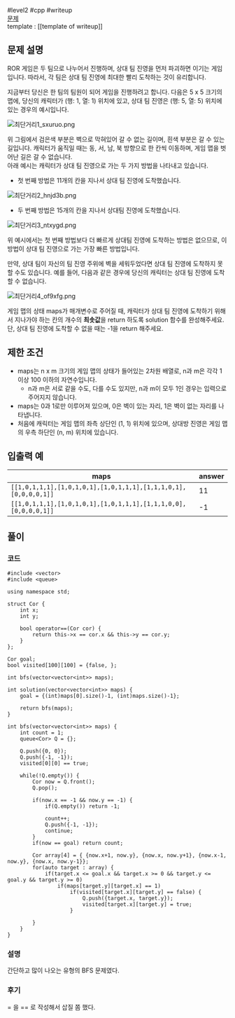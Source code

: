 
#level2 #cpp #writeup  
[문제](https://school.programmers.co.kr/learn/courses/30/lessons/1844)  
template : [[template of writeup]]  

## 문제 설명  

ROR 게임은 두 팀으로 나누어서 진행하며, 상대 팀 진영을 먼저 파괴하면 이기는 게임입니다. 따라서, 각 팀은 상대 팀 진영에 최대한 빨리 도착하는 것이 유리합니다.  

지금부터 당신은 한 팀의 팀원이 되어 게임을 진행하려고 합니다. 다음은 5 x 5 크기의 맵에, 당신의 캐릭터가 (행: 1, 열: 1) 위치에 있고, 상대 팀 진영은 (행: 5, 열: 5) 위치에 있는 경우의 예시입니다.  

![최단거리1_sxuruo.png](https://grepp-programmers.s3.ap-northeast-2.amazonaws.com/files/production/dc3a1b49-13d3-4047-b6f8-6cc40b2702a7/%E1%84%8E%E1%85%AC%E1%84%83%E1%85%A1%E1%86%AB%E1%84%80%E1%85%A5%E1%84%85%E1%85%B51_sxuruo.png)  

위 그림에서 검은색 부분은 벽으로 막혀있어 갈 수 없는 길이며, 흰색 부분은 갈 수 있는 길입니다. 캐릭터가 움직일 때는 동, 서, 남, 북 방향으로 한 칸씩 이동하며, 게임 맵을 벗어난 길은 갈 수 없습니다.  
아래 예시는 캐릭터가 상대 팀 진영으로 가는 두 가지 방법을 나타내고 있습니다.  

-   첫 번째 방법은 11개의 칸을 지나서 상대 팀 진영에 도착했습니다.  

![최단거리2_hnjd3b.png](https://grepp-programmers.s3.ap-northeast-2.amazonaws.com/files/production/9d909e5a-ca95-4088-9df9-d84cb804b2b0/%E1%84%8E%E1%85%AC%E1%84%83%E1%85%A1%E1%86%AB%E1%84%80%E1%85%A5%E1%84%85%E1%85%B52_hnjd3b.png)  

-   두 번째 방법은 15개의 칸을 지나서 상대팀 진영에 도착했습니다.  

![최단거리3_ntxygd.png](https://grepp-programmers.s3.ap-northeast-2.amazonaws.com/files/production/4b7cd629-a3c2-4e02-b748-a707211131de/%E1%84%8E%E1%85%AC%E1%84%83%E1%85%A1%E1%86%AB%E1%84%80%E1%85%A5%E1%84%85%E1%85%B53_ntxygd.png)  

위 예시에서는 첫 번째 방법보다 더 빠르게 상대팀 진영에 도착하는 방법은 없으므로, 이 방법이 상대 팀 진영으로 가는 가장 빠른 방법입니다.  

만약, 상대 팀이 자신의 팀 진영 주위에 벽을 세워두었다면 상대 팀 진영에 도착하지 못할 수도 있습니다. 예를 들어, 다음과 같은 경우에 당신의 캐릭터는 상대 팀 진영에 도착할 수 없습니다.  

![최단거리4_of9xfg.png](https://grepp-programmers.s3.ap-northeast-2.amazonaws.com/files/production/d963b4bd-12e5-45da-9ca7-549e453d58a9/%E1%84%8E%E1%85%AC%E1%84%83%E1%85%A1%E1%86%AB%E1%84%80%E1%85%A5%E1%84%85%E1%85%B54_of9xfg.png)  

게임 맵의 상태 maps가 매개변수로 주어질 때, 캐릭터가 상대 팀 진영에 도착하기 위해서 지나가야 하는 칸의 개수의 **최솟값**을 return 하도록 solution 함수를 완성해주세요. 단, 상대 팀 진영에 도착할 수 없을 때는 -1을 return 해주세요.  

## 제한 조건  

- maps는 n x m 크기의 게임 맵의 상태가 들어있는 2차원 배열로, n과 m은 각각 1 이상 100 이하의 자연수입니다.  
    - n과 m은 서로 같을 수도, 다를 수도 있지만, n과 m이 모두 1인 경우는 입력으로 주어지지 않습니다.  
- maps는 0과 1로만 이루어져 있으며, 0은 벽이 있는 자리, 1은 벽이 없는 자리를 나타냅니다.  
- 처음에 캐릭터는 게임 맵의 좌측 상단인 (1, 1) 위치에 있으며, 상대방 진영은 게임 맵의 우측 하단인 (n, m) 위치에 있습니다.  

## 입출력 예  

| maps                                                            | answer |  
| --------------------------------------------------------------- | ------ |  
| `[[1,0,1,1,1],[1,0,1,0,1],[1,0,1,1,1],[1,1,1,0,1],[0,0,0,0,1]]` | 11     |  
| `[[1,0,1,1,1],[1,0,1,0,1],[1,0,1,1,1],[1,1,1,0,0],[0,0,0,0,1]]` | -1     |  

## 풀이  

### 코드  

```  
#include <vector>  
#include <queue>  

using namespace std;  

struct Cor {  
    int x;  
    int y;  
    
    bool operator==(Cor cor) {  
        return this->x == cor.x && this->y == cor.y;  
    }  
};  

Cor goal;  
bool visited[100][100] = {false, };  

int bfs(vector<vector<int>> maps);  

int solution(vector<vector<int>> maps) {  
    goal = {(int)maps[0].size()-1, (int)maps.size()-1};  
    
    return bfs(maps);  
}  

int bfs(vector<vector<int>> maps) {  
    int count = 1;  
    queue<Cor> Q = {};  
    
    Q.push({0, 0});  
    Q.push({-1, -1});  
    visited[0][0] == true;  
    
    while(!Q.empty()) {  
        Cor now = Q.front();  
        Q.pop();  
        
        if(now.x == -1 && now.y == -1) {  
            if(Q.empty()) return -1;  
            
            count++;  
            Q.push({-1, -1});  
            continue;  
        }  
        if(now == goal) return count;  
        
        Cor array[4] = { {now.x+1, now.y}, {now.x, now.y+1}, {now.x-1, now.y}, {now.x, now.y-1}};  
        for(auto target : array) {  
            if(target.x <= goal.x && target.x >= 0 && target.y <= goal.y && target.y >= 0)  
                if(maps[target.y][target.x] == 1)  
                    if(visited[target.x][target.y] == false) {  
                        Q.push({target.x, target.y});  
                        visited[target.x][target.y] = true;  
                    }  
            
        }  
    }  
}  

```  

### 설명  

간단하고 많이 나오는 유형의 BFS 문제였다.  

### 후기  

= 을 == 로 작성해서 삽질 쫌 했다.  
